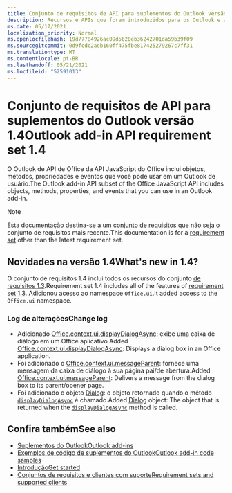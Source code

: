 ```yaml
---
title: Conjunto de requisitos de API para suplementos do Outlook versão 1.4
description: Recursos e APIs que foram introduzidos para os Outlook e as APIs JavaScript Office como parte da API de Caixa de Correio 1.4.
ms.date: 05/17/2021
localization_priority: Normal
ms.openlocfilehash: 19d77784926ac09d5620eb36242701da59b39f09
ms.sourcegitcommit: 0d9fcdc2aeb160ff475fbe817425279267c7ff31
ms.translationtype: MT
ms.contentlocale: pt-BR
ms.lasthandoff: 05/21/2021
ms.locfileid: "52591013"
---
```

# <a name="outlook-add-in-api-requirement-set-14"></a><span data-ttu-id="fb00b-103">Conjunto de requisitos de API para suplementos do Outlook versão 1.4</span><span class="sxs-lookup"><span data-stu-id="fb00b-103">Outlook add-in API requirement set 1.4</span></span>

<span data-ttu-id="fb00b-104">O Outlook de API de Office da API JavaScript do Office inclui objetos, métodos, propriedades e eventos que você pode usar em um Outlook de usuário.</span><span class="sxs-lookup"><span data-stu-id="fb00b-104">The Outlook add-in API subset of the Office JavaScript API includes objects, methods, properties, and events that you can use in an Outlook add-in.</span></span>

> [!NOTE]
> <span data-ttu-id="fb00b-105">Esta documentação destina-se a um [conjunto de requisitos](../../requirement-sets/outlook-api-requirement-sets.md) que não seja o conjunto de requisitos mais recente.</span><span class="sxs-lookup"><span data-stu-id="fb00b-105">This documentation is for a [requirement set](../../requirement-sets/outlook-api-requirement-sets.md) other than the latest requirement set.</span></span>

## <a name="whats-new-in-14"></a><span data-ttu-id="fb00b-106">Novidades na versão 1.4</span><span class="sxs-lookup"><span data-stu-id="fb00b-106">What's new in 1.4?</span></span>

<span data-ttu-id="fb00b-107">O conjunto de requisitos 1.4 inclui todos os recursos do conjunto [de requisitos 1.3](../requirement-set-1.3/outlook-requirement-set-1.3.md).</span><span class="sxs-lookup"><span data-stu-id="fb00b-107">Requirement set 1.4 includes all of the features of [requirement set 1.3](../requirement-set-1.3/outlook-requirement-set-1.3.md).</span></span> <span data-ttu-id="fb00b-108">Adicionou acesso ao namespace `Office.ui`.</span><span class="sxs-lookup"><span data-stu-id="fb00b-108">It added access to the `Office.ui` namespace.</span></span>

### <a name="change-log"></a><span data-ttu-id="fb00b-109">Log de alterações</span><span class="sxs-lookup"><span data-stu-id="fb00b-109">Change log</span></span>

- <span data-ttu-id="fb00b-110">Adicionado [Office.context.ui.displayDialogAsync](/javascript/api/office/office.ui#displaydialogasync-startaddress--options--callback-): exibe uma caixa de diálogo em um Office aplicativo.</span><span class="sxs-lookup"><span data-stu-id="fb00b-110">Added [Office.context.ui.displayDialogAsync](/javascript/api/office/office.ui#displaydialogasync-startaddress--options--callback-): Displays a dialog box in an Office application.</span></span>
- <span data-ttu-id="fb00b-111">Foi adicionado o [Office.context.ui.messageParent](/javascript/api/office/office.ui#messageparent-message-): fornece uma mensagem da caixa de diálogo à sua página pai/de abertura.</span><span class="sxs-lookup"><span data-stu-id="fb00b-111">Added [Office.context.ui.messageParent](/javascript/api/office/office.ui#messageparent-message-): Delivers a message from the dialog box to its parent/opener page.</span></span>
- <span data-ttu-id="fb00b-112">Foi adicionado o objeto [Dialog](/javascript/api/office/office.dialog): o objeto retornado quando o método [`displayDialogAsync`](/javascript/api/office/office.ui#displaydialogasync-startaddress--options--callback-) é chamado.</span><span class="sxs-lookup"><span data-stu-id="fb00b-112">Added [Dialog](/javascript/api/office/office.dialog) object: The object that is returned when the [`displayDialogAsync`](/javascript/api/office/office.ui#displaydialogasync-startaddress--options--callback-) method is called.</span></span>

## <a name="see-also"></a><span data-ttu-id="fb00b-113">Confira também</span><span class="sxs-lookup"><span data-stu-id="fb00b-113">See also</span></span>

- [<span data-ttu-id="fb00b-114">Suplementos do Outlook</span><span class="sxs-lookup"><span data-stu-id="fb00b-114">Outlook add-ins</span></span>](../../../outlook/outlook-add-ins-overview.md)
- [<span data-ttu-id="fb00b-115">Exemplos de código de suplementos do Outlook</span><span class="sxs-lookup"><span data-stu-id="fb00b-115">Outlook add-in code samples</span></span>](https://developer.microsoft.com/outlook/gallery/?filterBy=Outlook,Samples,Add-ins)
- [<span data-ttu-id="fb00b-116">Introdução</span><span class="sxs-lookup"><span data-stu-id="fb00b-116">Get started</span></span>](../../../quickstarts/outlook-quickstart.md)
- [<span data-ttu-id="fb00b-117">Conjuntos de requisitos e clientes com suporte</span><span class="sxs-lookup"><span data-stu-id="fb00b-117">Requirement sets and supported clients</span></span>](../../requirement-sets/outlook-api-requirement-sets.md)
